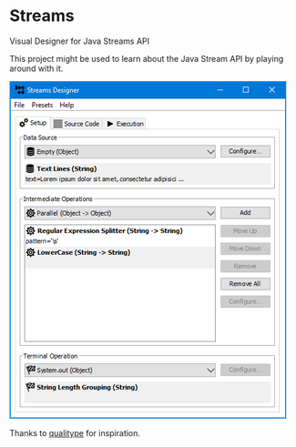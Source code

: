 # Streams
Visual Designer for Java Streams API

This project might be used to learn about the Java Stream API by playing around with it.

![Screenshot](doc/screen.png "Screenshot") 

Thanks to [qualitype](http://qualitype.de) for inspiration.